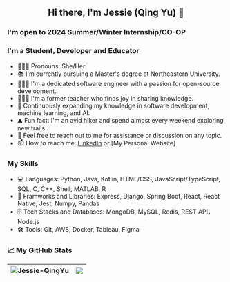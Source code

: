 <h2 align="center">Hi there, I'm Jessie (Qing Yu) 👋</h2>

### I'm open to 2024 Summer/Winter Internship/CO-OP

### I'm a Student, Developer and Educator
- 👩🏻‍💼 Pronouns: She/Her
- 📚 I'm currently pursuing a Master's degree at Northeastern University.
- 👩🏻‍💻 I'm a dedicated software engineer with a passion for open-source development.
- 👩🏻‍🏫 I'm a former teacher who finds joy in sharing knowledge.
- 🌱 Continuously expanding my knowledge in software development, machine learning, and AI.
- ⛰️ Fun fact: I'm an avid hiker and spend almost every weekend exploring new trails.
- 💬 Feel free to reach out to me for assistance or discussion on any topic.
- 📫 How to reach me: [LinkedIn](https://www.linkedin.com/in/qing-yu-6b1803261/) or [My Personal Website]

### My Skills
- 💻 Languages: Python, Java, Kotlin, HTML/CSS, JavaScript/TypeScript, SQL, C, C++, Shell, MATLAB, R
- 🧳 Framworks and Libraries: Express, Django, Spring Boot, React, React Native, Jest, Numpy, Pandas
- 🗄️ Tech Stacks and Databases: MongoDB, MySQL, Redis, REST API，Node.js
- 🛠️ Tools: Git, AWS, Docker, Tableau, Figma

### 📈  My GitHub Stats

|<img align="center" src="https://github-readme-stats.vercel.app/api?username=Jessie-QingYu&show_icons=true&theme=gotham" alt="Jessie-QingYu"/>| <img align="center" src="https://github-readme-stats.vercel.app/api/top-langs/?username=Jessie-QingYu&layout=compact&theme=gotham"/>|
| ------------- | ------------- |
